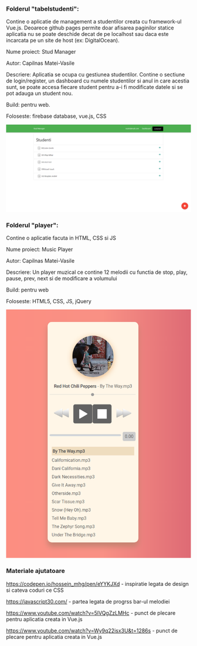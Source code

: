 ### Folderul "tabelstudenti":

Contine o aplicatie de management a studentilor creata cu framework-ul Vue.js. Deoarece github pages permite doar afisarea paginilor statice aplicatia nu se poate deschide decat de pe localhost sau daca este incarcata pe un site de host (ex:  DigitalOcean).

Nume proiect: Stud Manager

Autor: Capilnas Matei-Vasile

Descriere: Aplicatia se ocupa cu gestiunea studentilor. Contine o sectiune de login/register, un dashboard cu numele studentilor si anul in care acestia sunt, se poate accesa fiecare student pentru a-i fi modificate datele si se pot adauga un student nou.

Build: pentru web.

Foloseste: firebase database, vue.js, CSS

![](img-aplicatii/stud-manager.PNG)

### Folderul "player":

Contine o aplicatie facuta in HTML, CSS si JS

Nume proiect: Music Player

Autor: Capilnas Matei-Vasile

Descriere: Un player muzical ce contine 12 melodii cu functia de stop, play, pause, prev, next si de modificare a volumului

Build: pentru web

Foloseste: HTML5, CSS, JS, jQuery

![](img-aplicatii/player.PNG)



### Materiale ajutatoare

https://codepen.io/hossein_mhg/pen/eYYKJXd - inspiratie legata de design si cateva coduri ce CSS

https://javascript30.com/ - partea legata de progrss bar-ul melodiei 

https://www.youtube.com/watch?v=5lVQgZzLMHc - punct de plecare pentru aplicatia creata in Vue.js

https://www.youtube.com/watch?v=Wy9q22isx3U&t=1286s - punct de plecare pentru aplicatia creata in Vue.js

